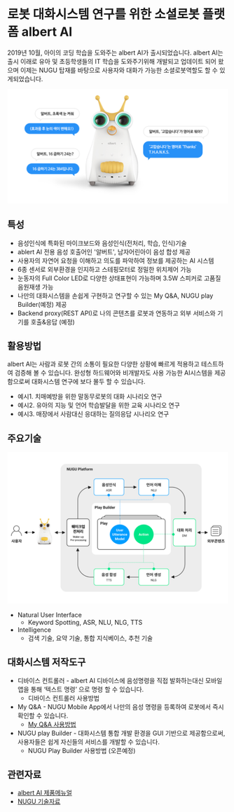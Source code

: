 # 로봇 대화시스템 연구를 위한 소셜로봇 플랫폼 albert AI

2019년 10월, 아이의 코딩 학습을 도와주는 albert AI가 출시되었습니다. albert AI는 출시 이래로 유아 및 초등학생들의 IT 학습을 도와주기위해 개발되고 업데이트 되어 왔으며 이제는 NUGU 탑재를 바탕으로 사용자와 대화가 가능한 소셜로봇역할도 할 수 있게되었습니다.

![albert AI](./images/albert01.png)

특성
---
- 음성인식에 특화된 마이크보드와 음성인식(전처리, 학습, 인식)기술 
- ablert AI 전용 음성 호출어인 '알버트', 남자어린아이 음성 합성 제공
- 사용자의 자연어 요청을 이해하고 의도를 파악하여 정보를 제공하는 AI 시스템
- 6종 센서로 외부환경을 인지하고 스테핑모터로 정밀한 위치제어 가능
- 눈동자의 Full Color LED로 다양한 상태표현이 가능하며 3.5W 스피커로 고품질 음원재생 가능
- 나만의 대화시스템을 손쉽게 구현하고 연구할 수 있는 My Q&A, NUGU play Builder(예정) 제공
- Backend proxy(REST API)로 나의 콘텐츠를 로봇과 연동하고 외부 서비스와 기기를 호출&응답 (예정)


활용방법
---
albert AI는 사람과 로봇 간의 소통이 필요한 다양한 상황에 빠르게 적용하고 테스트하여 검증해 볼 수 있습니다. 완성형 하드웨어와 비개발자도 사용 가능한 AI시스템을 제공함으로써 대화시스템 연구에 보다 몰두 할 수 있습니다.
- 예시1. 치매예방을 위한 말동무로봇의 대화 시나리오 연구 
- 예시2. 유아의 지능 및 언어 학습발달을 위한 교육 시나리오 연구
- 예시3. 매장에서 사람대신 응대하는 질의응답 시나리오 연구


주요기술
---
![albert AI 주요기술](./images/albert05.png)

- Natural User Interface
   - Keyword Spotting, ASR, NLU, NLG, TTS
- Intelligence 
   - 검색 기술, 요약 기술, 통합 지식베이스, 추천 기술



대화시스템 저작도구
--
- 디바이스 컨트롤러 - albert AI 디바이스에 음성명령을 직접 발화하는대신 모바일 앱을 통해 ‘텍스트 명령’ 으로 명령 할 수 있습니다.
   - 디바이스 컨트롤러 사용방법
- My Q&A - NUGU Mobile App에서 나만의 음성 명령을 등록하여 로봇에서 즉시 확인할 수 있습니다.
   - [My Q&A 사용방법](https://github.com/davincioh/SocialRobotPlatform_albertAI_MyQA)
- NUGU play Builder - 대화시스템 통합 개발 환경을 GUI 기반으로 제공함으로써, 사용자들은 쉽게 자신들의 서비스를 개발할 수 있습니다. 
   - NUGU Play Builder 사용방법 (오픈예정)

관련자료
---
- [albert AI 제품메뉴얼](https://www.nugu.co.kr/static/nugu_albert/)
- [NUGU 기술자료](https://www.slideshare.net/NUGU_developers?utm_campaign=profiletracking&utm_medium=sssite&utm_source=ssslideview)



